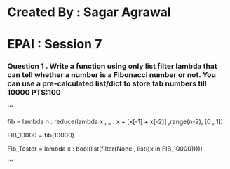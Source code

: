 # Created By : Sagar Agrawal

# EPAI : Session 7

### Question 1 . Write a function using only list filter lambda that can tell whether a number is a Fibonacci number or not. You can use a pre-calculated list/dict to store fab numbers till 10000 PTS:100

'''

fib  = lambda n : reduce(lambda x , _ :  x + [x[-1] + x[-2]] ,range(n-2), [0 , 1])

FIB_10000 = fib(10000)

Fib_Tester = lambda x : bool(list(filter(None ,  list([x in FIB_10000]))))


'''
